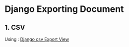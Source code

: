 # Django Exporting Document

## 1. CSV
Using :  [Django csv Export View](https://pypi.org/project/django-csv-export-view/)
